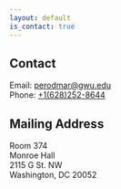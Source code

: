 ```yaml
---
layout: default
is_contact: true
---
```


## Contact

Email: [perodmar@gwu.edu](mailto:perodmar@gwu.edu)\
Phone: [+1(628)252-8644](tel:+1(628)252-8644)

## Mailing Address

Room 374 \
Monroe Hall \
2115 G St. NW \
Washington, DC 20052
